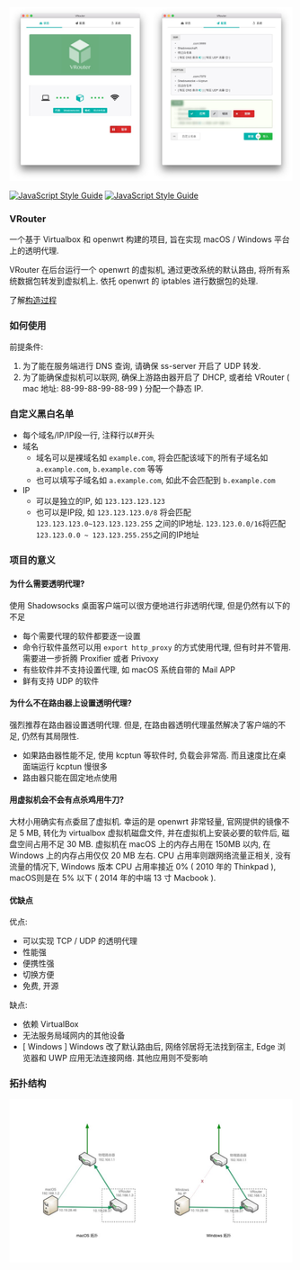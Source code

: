 ![img](./doc/features01.jpg)

[![JavaScript Style Guide](https://cdn.rawgit.com/feross/standard/master/badge.svg)](https://github.com/feross/standard)
[![JavaScript Style Guide](https://img.shields.io/badge/code_style-standard-brightgreen.svg)](https://standardjs.com)
### VRouter

一个基于 Virtualbox 和 openwrt 构建的项目, 旨在实现 macOS / Windows 平台上的透明代理.

VRouter 在后台运行一个 openwrt 的虚拟机, 通过更改系统的默认路由, 将所有系统数据包转发到虚拟机上. 依托 openwrt 的 iptables 进行数据包的处理.

了解[构造过程](https://icymind.com/virtual-openwrt/)

### 如何使用

前提条件:

1. 为了能在服务端进行 DNS 查询, 请确保 ss-server 开启了 UDP 转发.
2. 为了能确保虚拟机可以联网, 确保上游路由器开启了 DHCP, 或者给 VRouter ( mac 地址: 88-99-88-99-88-99 ) 分配一个静态 IP.

### 自定义黑白名单

- 每个域名/IP/IP段一行, 注释行以#开头
- 域名
    - 域名可以是裸域名如 `example.com`, 将会匹配该域下的所有子域名如  `a.example.com`, `b.example.com` 等等
    - 也可以填写子域名如 `a.example.com`, 如此不会匹配到 `b.example.com`
- IP
    - 可以是独立的IP, 如 `123.123.123.123`
    - 也可以是IP段, 如 `123.123.123.0/8` 将会匹配 `123.123.123.0~123.123.123.255` 之间的IP地址. `123.123.0.0/16`将匹配 `123.123.0.0 ~ 123.123.255.255`之间的IP地址

### 项目的意义

#### 为什么需要透明代理?

使用 Shadowsocks 桌面客户端可以很方便地进行非透明代理, 但是仍然有以下的不足

- 每个需要代理的软件都要逐一设置
- 命令行软件虽然可以用 `export http_proxy` 的方式使用代理, 但有时并不管用. 需要进一步折腾 Proxifier 或者 Privoxy
- 有些软件并不支持设置代理, 如 macOS 系统自带的 Mail APP
- 鲜有支持 UDP 的软件

#### 为什么不在路由器上设置透明代理?

强烈推荐在路由器设置透明代理. 但是, 在路由器透明代理虽然解决了客户端的不足, 仍然有其局限性.

- 如果路由器性能不足, 使用 kcptun 等软件时, 负载会非常高. 而且速度比在桌面端运行 kcptun 慢很多
- 路由器只能在固定地点使用

#### 用虚拟机会不会有点杀鸡用牛刀?

大材小用确实有点委屈了虚拟机. 幸运的是 openwrt 非常轻量, 官网提供的镜像不足 5 MB, 转化为 virtualbox 虚拟机磁盘文件, 并在虚拟机上安装必要的软件后, 磁盘空间占用不足 30 MB. 虚拟机在 macOS 上的内存占用在 150MB 以内, 在 Windows 上的内存占用仅仅 20 MB 左右. CPU 占用率则跟网络流量正相关, 没有流量的情况下, Windows 版本 CPU 占用率接近 0% ( 2010 年的 Thinkpad ), macOS则是在 5% 以下 ( 2014 年的中端 13 寸 Macbook ).

#### 优缺点

优点:

- 可以实现 TCP / UDP 的透明代理
- 性能强
- 便携性强
- 切换方便
- 免费, 开源

缺点:

- 依赖 VirtualBox
- 无法服务局域网内的其他设备
- [ Windows ] Windows 改了默认路由后, 网络邻居将无法找到宿主, Edge 浏览器和 UWP 应用无法连接网络. 其他应用则不受影响

### 拓扑结构

![topology](./doc/topology.jpg)
